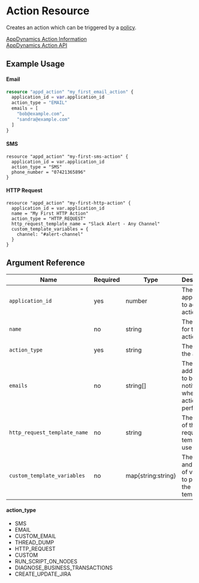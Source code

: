 # Action Resource

Creates an action which can be triggered by a [policy](policy_resource.md).

[AppDynamics Action Information](https://docs.appdynamics.com/display/PRO45/Actions)  
[AppDynamics Action API](https://docs.appdynamics.com/display/PRO45/Actions+API)

## Example Usage

#### Email
```terraform
resource "appd_action" "my_first_email_action" {
  application_id = var.application_id
  action_type = "EMAIL"
  emails = [
    "bob@example.com",
    "sandra@example.com"
  ]
}
```

#### SMS
```hcl
resource "appd_action" "my-first-sms-action" {
  application_id = var.application_id
  action_type = "SMS"
  phone_number = "07421365896"
}
```

#### HTTP Request
```hcl
resource "appd_action" "my-first-http-action" {
  application_id = var.application_id
  name = "My First HTTP Action"
  action_type = "HTTP_REQUEST"
  http_request_template_name = "Slack Alert - Any Channel"
  custom_template_variables = {
    channel: "#alert-channel"
  }
}
```

## Argument Reference

|Name|Required|Type|Description|Example|
|----|--------|----|-----------|-------|
|`application_id`|yes|number|The application to add the action to|`32423`|
|`name`|no|string|The name for the action|`"My Action"`|
|`action_type`|yes|string|The type of the action|`"EMAIL"`|
|`emails`|no|string[]|The email addresses to be notified when he action is performed|`["bob@example.com"]`|
|`http_request_template_name`|no|string|The name of the request template to use|`"Slack Template"`
|`custom_template_variables`|no|map{string:string}|The names and values of variables to pass into the template|`{channel: "#alert-channel"}`

#### action_type
- SMS
- EMAIL
- CUSTOM_EMAIL
- THREAD_DUMP
- HTTP_REQUEST
- CUSTOM
- RUN_SCRIPT_ON_NODES
- DIAGNOSE_BUSINESS_TRANSACTIONS
- CREATE_UPDATE_JIRA